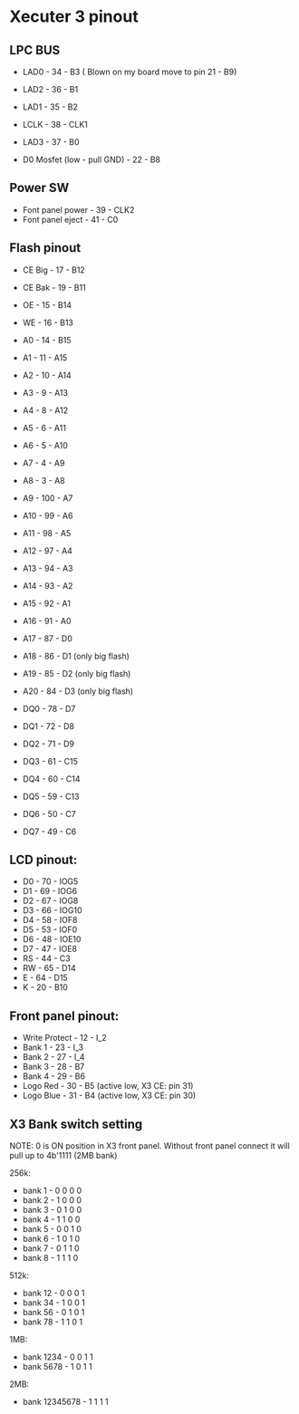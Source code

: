 # Xecuter 3 pinout

## LPC BUS

- LAD0 - 34 - B3 ( Blown on my board move to pin 21 - B9)
- LAD2 - 36 - B1
- LAD1 - 35 - B2
- LCLK - 38 - CLK1
- LAD3 - 37 - B0

- D0 Mosfet (low - pull GND) - 22 - B8


## Power SW

- Font panel power - 39 - CLK2
- Font panel eject - 41 - C0


## Flash pinout

- CE Big - 17 - B12
- CE Bak - 19 - B11
- OE - 15 - B14
- WE - 16 - B13

- A0 - 14 - B15
- A1 - 11 - A15
- A2 - 10 - A14
- A3 -  9 - A13
- A4 -  8 - A12
- A5 -  6 - A11
- A6 -  5 - A10
- A7 -  4 - A9
- A8 -  3 - A8
- A9 - 100 - A7
- A10 - 99 - A6
- A11 - 98 - A5
- A12 - 97 - A4
- A13 - 94 - A3
- A14 - 93 - A2
- A15 - 92 - A1
- A16 - 91 - A0
- A17 - 87 - D0
- A18 - 86 - D1 (only big flash)
- A19 - 85 - D2 (only big flash)
- A20 - 84 - D3 (only big flash)

- DQ0 - 78 - D7
- DQ1 - 72 - D8
- DQ2 - 71 - D9
- DQ3 - 61 - C15
- DQ4 - 60 - C14
- DQ5 - 59 - C13
- DQ6 - 50 - C7
- DQ7 - 49 - C6

## LCD pinout:
- D0 - 70 - IOG5
- D1 - 69 - IOG6
- D2 - 67 - IOG8
- D3 - 66 - IOG10
- D4 - 58 - IOF8
- D5 - 53 - IOF0
- D6 - 48 - IOE10
- D7 - 47 - IOE8
- RS - 44 - C3
- RW - 65 - D14
- E  - 64 - D15
- K  - 20 - B10

## Front panel pinout:
- Write Protect - 12 - I_2
- Bank 1 - 23 - I_3
- Bank 2 - 27 - I_4
- Bank 3 - 28 - B7
- Bank 4 - 29 - B6
- Logo Red - 30 - B5 (active low, X3 CE: pin 31)
- Logo Blue - 31 - B4 (active low, X3 CE: pin 30)


## X3 Bank switch setting

NOTE: 0 is ON position in X3 front panel. Without front panel connect it will pull up to 4b'1111 (2MB bank)

256k:
- bank 1 - 0 0 0 0
- bank 2 - 1 0 0 0
- bank 3 - 0 1 0 0
- bank 4 - 1 1 0 0
- bank 5 - 0 0 1 0
- bank 6 - 1 0 1 0
- bank 7 - 0 1 1 0
- bank 8 - 1 1 1 0

512k:
- bank 12 - 0 0 0 1
- bank 34 - 1 0 0 1
- bank 56 - 0 1 0 1
- bank 78 - 1 1 0 1

1MB:
- bank 1234 - 0 0 1 1
- bank 5678 - 1 0 1 1

2MB:
- bank 12345678 - 1 1 1 1
